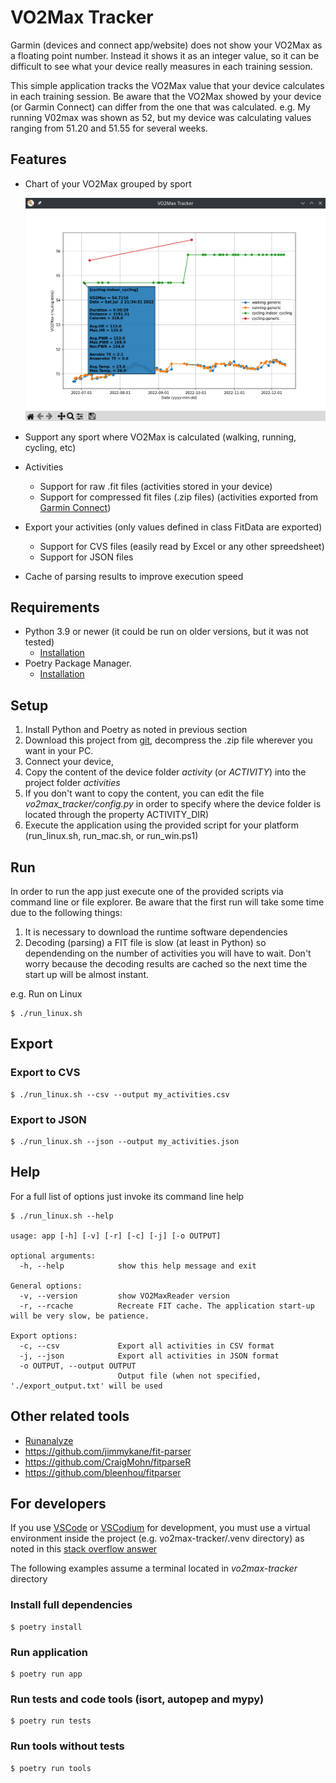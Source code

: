 # VO2Max Tracker

Garmin (devices and connect app/website) does not show your VO2Max as a floating point number. Instead it shows it as an integer value, so it can be difficult to see what your device really measures in each training session.

This simple application tracks the VO2Max value that your device calculates in each training session. Be aware that the VO2Max showed by your device (or Garmin Connect) can differ from the one that was calculated. e.g. My running V02max was shown as 52, but my device was calculating values ranging from 51.20 and 51.55 for several weeks. 

## Features

- Chart of your VO2Max grouped by sport

  ![Chart plot](doc/chat_plot.png)

- Support any sport where VO2Max is calculated (walking, running, cycling, etc)
- Activities 
  - Support for raw .fit files (activities stored in your device) 
  - Support for compressed fit files (.zip files) (activities exported from [Garmin Connect](https://connect.garmin.com/))
- Export your activities (only values defined in class FitData are exported)
  - Support for CVS files (easily read by Excel or any other spreedsheet)
  - Support for JSON files
- Cache of parsing results to improve execution speed  

## Requirements

- Python 3.9 or newer (it could be run on older versions, but it was not tested)
  - [Installation](https://www.python.org/getit/)
- Poetry Package Manager. 
  - [Installation](https://python-poetry.org/docs/#installation)

## Setup

1. Install Python and Poetry as noted in previous section
2. Download this project from [git](https://github.com/jalbiero/vo2max-tracker/archive/refs/heads/main.zip), decompress the .zip file wherever you want in your PC.
3. Connect your device, 
4. Copy the content of the device folder _activity_ (or _ACTIVITY_) into the project folder _activities_ 
5. If you don't want to copy the content, you can edit the file _vo2max_tracker/config.py_ in order to specify where the device folder is located through the property ACTIVITY_DIR)
6. Execute the application using the provided script for your platform (run_linux.sh, run_mac.sh, or run_win.ps1)

## Run

In order to run the app just execute one of the provided scripts via command line or file explorer. Be aware that the first run will take some time due to the following things:

1. It is necessary to download the runtime software dependencies
2. Decoding (parsing) a FIT file is slow (at least in Python) so dependending on the number of activities you will have to wait. Don't worry because the decoding results are cached so the next time the start up will be almost instant. 

e.g. Run on Linux

```
$ ./run_linux.sh
```

## Export

### Export to CVS

```
$ ./run_linux.sh --csv --output my_activities.csv
```

### Export to JSON

```
$ ./run_linux.sh --json --output my_activities.json
```

## Help

For a full list of options just invoke its command line help

```
$ ./run_linux.sh --help

usage: app [-h] [-v] [-r] [-c] [-j] [-o OUTPUT]

optional arguments:
  -h, --help            show this help message and exit

General options:
  -v, --version         show VO2MaxReader version
  -r, --rcache          Recreate FIT cache. The application start-up will be very slow, be patience.

Export options:
  -c, --csv             Export all activities in CSV format
  -j, --json            Export all activities in JSON format
  -o OUTPUT, --output OUTPUT
                        Output file (when not specified, './export_output.txt' will be used
```

## Other related tools

- [Runanalyze](https://runalyze.com)
- https://github.com/jimmykane/fit-parser 
- https://github.com/CraigMohn/fitparseR
- https://github.com/bleenhou/fitparser


## For developers

If you use [VSCode](https://code.visualstudio.com/) or [VSCodium](https://vscodium.com/) for development, you must use a virtual environment inside the project (e.g. vo2max-tracker/.venv directory) as noted in this [stack overflow answer](https://stackoverflow.com/a/64434542)

The following examples assume a terminal located in *vo2max-tracker* directory 

### Install full dependencies

```
$ poetry install
```

### Run application

```
$ poetry run app
```

### Run tests and code tools (isort, autopep and mypy)

```
$ poetry run tests
```

### Run tools without tests

```
$ poetry run tools
```
